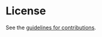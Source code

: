 # License

See the
[guidelines for contributions](https://github.com/mcr/ietf-dprive-bootstrap/blob/master/CONTRIBUTING.md).
